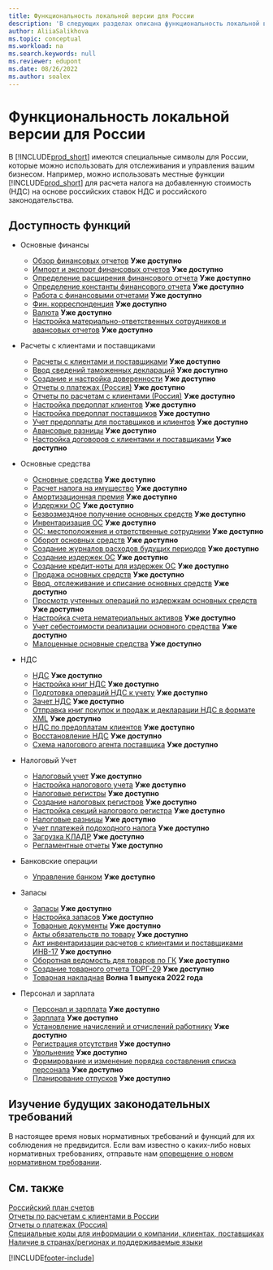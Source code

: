 ```yaml
---
title: Функциональность локальной версии для России
description: 'В следующих разделах описана функциональность локальной версии [!INCLUDE[prod_short](../../includes/prod_short.md)] для России.'
author: AliiaSalikhova
ms.topic: conceptual
ms.workload: na
ms.search.keywords: null
ms.reviewer: edupont
ms.date: 08/26/2022
ms.author: soalex
---
```

# <a name="russia-local-functionality"></a>Функциональность локальной версии для России

В [!INCLUDE[prod_short](../../includes/prod_short.md)] имеются специальные символы для России, которые можно использовать для отслеживания и управления вашим бизнесом. Например, можно использовать местные функции [!INCLUDE[prod_short](../../includes/prod_short.md)] для расчета налога на добавленную стоимость (НДС) на основе российских ставок НДС и российского законодательства.

## <a name="feature-availability"></a>Доступность функций

* Основные финансы
    * [Обзор финансовых отчетов](account-schedules-overview.md) **Уже доступно**
    * [Импорт и экспорт финансовых отчетов](How-to-Import-and-Export-Account-Schedules.md) **Уже доступно**
    * [Определение расширения финансового отчета](How-to-Define-an-Account-Schedule-Extension.md) **Уже доступно**
    * [Определение константы финансового отчета](How-to-Define-an-Account-Schedule-Constant.md) **Уже доступно**
    * [Работа с финансовыми отчетами](How-to-Work-with-Account-Schedules.md) **Уже доступно**
    * [Фин. корреспонденция](general-ledger-correspondence.md) **Уже доступно**
    * [Валюта](Currency-information-Import-currency-rates.md) **Уже доступно**
    * [Настройка материально-ответственных сотрудников и авансовых отчетов](How-to-Set-Up-Responsible-Employees-and-Advance-Statements.md) **Уже доступно**

* Расчеты с клиентами и поставщиками
    * [Расчеты с клиентами и поставщиками](Payables-and-Receivables.md) **Уже доступно**
    * [Ввод сведений таможенных деклараций](how-to-enter-custom-declarations-information.md) **Уже доступно**
    * [Создание и настройка доверенности](how-to-set-up-and-create-letters-of-attorney.md) **Уже доступно**
    * [Отчеты о платежах (Россия)](russian-payables-reports.md) **Уже доступно**
    * [Отчеты по расчетам с клиентами (Россия)](russian-receivables-reports.md) **Уже доступно**
    * [Настройка предоплат клиентов](how-to-set-up-customer-prepayments.md) **Уже доступно**
    * [Настройка предоплат поставщиков](how-to-set-up-vendor-prepayments.md) **Уже доступно**
    * [Учет предоплаты для поставщиков и клиентов](prepayments-vendor-and-customers.md) **Уже доступно**
    * [Авансовые разницы](prepayment-differences-invoices-prepayment-differences.md) **Уже доступно**
    * [Настройка договоров с клиентами и поставщиками](how-to-set-up-customer-and-vendor-agreements.md) **Уже доступно**

* Основные средства
    * [Основные средства](fixed-assets.md) **Уже доступно**
    * [Расчет налога на имущество](How-to-Calculate-Assessed-Tax.md) **Уже доступно**
    * [Амортизационная премия](Depreciation-Bonus.md) **Уже доступно**
    * [Издержки ОС](Fixed-Asset-Charges.md) **Уже доступно**
    * [Безвозмездное получение основных средств](Gratuitous-receipt-of-fixed-assets.md) **Уже доступно**
    * [Инвентаризация ОС](Fixed-Asset-Inventory.md) **Уже доступно**
    * [ОС: местоположения и ответственные сотрудники](Fixed-Asset-Locations-and-Employees.md) **Уже доступно**
    * [Оборот основных средств](Fixed-Asset-Turnover.md) **Уже доступно**
    * [Создание журналов расходов будущих периодов](How-to-Create-Future-Expense-Journals.md) **Уже доступно**
    * [Создание издержек ОС](How-to-Create-a-Fixed-Asset-Charge.md) **Уже доступно**
    * [Создание кредит-ноты для издержек ОС](How-to-Create-a-Credit-Memo-for-a-Fixed-Asset-Charge.md) **Уже доступно**
    * [Продажа основных средств](Sale-of-fixed-assets.md) **Уже доступно**
    * [Ввод, отслеживание и списание основных средств](How-to-Release-Track-Write-Off-Fixed-Assets.md) **Уже доступно**
    * [Просмотр учтенных операций по издержкам основных средств](How-to-View-Posted-Entries-on-a-Fixed-Asset-Charge.md) **Уже доступно**
    * [Настройка счета нематериальных активов](How-to-Set-Up-an-Intangible-Assets-Account.md) **Уже доступно**
    * [Учет себестоимости реализации основного средства](How-to-Account-for-the-Cost-to-Dispose-a-Fixed-Asset.md) **Уже доступно**
    * [Малоценные основные средства](Undepreciable-Fixed-Assets.md) **Уже доступно**

* НДС
    * [НДС](VAT.md) **Уже доступно**
    * [Настройка книг НДС](How-to-Set-Up-VAT-Ledgers.md) **Уже доступно**  
    * [Подготовка операций НДС к учету](How-to-Prepare-VAT-Entries-for-Posting.md) **Уже доступно**  
    * [Зачет НДС](Settlement-VAT.md) **Уже доступно**  
    * [Отправка книг покупок и продаж и декларации НДС в формате XML](upload-books-purchases-sales-xml-vat-declaration.md) **Уже доступно**
    * [НДС по предоплатам клиентов](VAT-by-Customer-prepayments.md) **Уже доступно**  
    * [Восстановление НДС](VAT-reinstatement.md) **Уже доступно**  
    * [Схема налогового агента поставщика](Vendor-Tax-Agent-scheme.md) **Уже доступно**  

* Налоговый Учет
    * [Налоговый учет](Tax-Accounting.md) **Уже доступно**
    * [Настройка налогового учета](How-to-Set-Up-Tax-Accounting.md) **Уже доступно**  
    * [Налоговые регистры](Tax-Registers.md) **Уже доступно**  
    * [Создание налоговых регистров](How-to-Create-Tax-Registers.md) **Уже доступно**  
    * [Настройка секций налогового регистра](How-to-Set-Up-Tax-Register-Sections.md) **Уже доступно**  
    * [Налоговые разницы](Tax-Differences.md) **Уже доступно**  
    * [Учет платежей подоходного налога](Accounting-for-personal-income-tax-payments.md) **Уже доступно**  
    * [Загрузка КЛАДР](Upload-KLADR.md) **Уже доступно**  
    * [Регламентные отчеты](Statutory-Reports.md) **Уже доступно**

* Банковские операции
    * [Управление банком](bank-management.md) **Уже доступно**

* Запасы
    * [Запасы](Inventory.md) **Уже доступно**
    * [Настройка запасов](Inventory-Setup.md) **Уже доступно**
    * [Товарные документы](Item-Documents.md) **Уже доступно**
    * [Акты обязательств по товару](Item-Obligatory-Acts.md) **Уже доступно**
    * [Акт инвентаризации расчетов с клиентами и поставщиками ИНВ-17](Inventory-Act-of-Receivables-And-Payables-INV-17.md) **Уже доступно**
    * [Оборотная ведомость для товаров по ГК](Item-General-Ledger-Turnover.md) **Уже доступно**
    * [Создание товарного отчета ТОРГ-29](How-to-Create-the-TORG-29-Goods-Report.md) **Уже доступно**
    * [Товарная накладная](bill-of-lading.md) **Волна 1 выпуска 2022 года**

* Персонал и зарплата
    * [Персонал и зарплата](Human-Resources.md) **Уже доступно**
    * [Зарплата](Payroll.md) **Уже доступно**
    * [Установление начислений и отчислений работнику](Establishment-of-charges-and-deductions-to-the-employee.md) **Уже доступно**
    * [Регистрация отсутствия](Absence-registration.md) **Уже доступно**
    * [Увольнение](Dismissal.md) **Уже доступно**
    * [Формирование и изменение порядка составления списка персонала](Forming-and-changing-Staff-List-Order-Staff-Arrangement.md) **Уже доступно**
    * [Планирование отпусков](Vacation-planning.md) **Уже доступно**

## <a name="future-legislation-requirements-being-investigated"></a>Изучение будущих законодательных требований

В настоящее время новых нормативных требований и функций для их соблюдения не предвидится. Если вам известно о каких-либо новых нормативных требованиях, отправьте нам [оповещение о новом нормативном требовании](https://forms.office.com/pages/responsepage.aspx?id=v4j5cvGGr0GRqy180BHbRwkeauYiJKZOpJ0CtKuVmJlURURaMlQ4Rk05UFY4NkVEOTA0MUU5WThXSC4u).

## <a name="see-also"></a>См. также

[Российский план счетов](Russian-Chart-of-Accounts.md)  
[Отчеты по расчетам с клиентами в России](Russian-Receivables-Reports.md)  
[Отчеты о платежах (Россия)](Russian-Payables-Reports.md)  
[Специальные коды для информации о компании, клиентах, поставщиках](special-codes-company-information-customers-vendors.md)  
[Наличие в странах/регионах и поддерживаемые языки](/dynamics365/business-central/dev-itpro/compliance/apptest-countries-and-translations)  

[!INCLUDE[footer-include](../../includes/footer-banner.md)]

